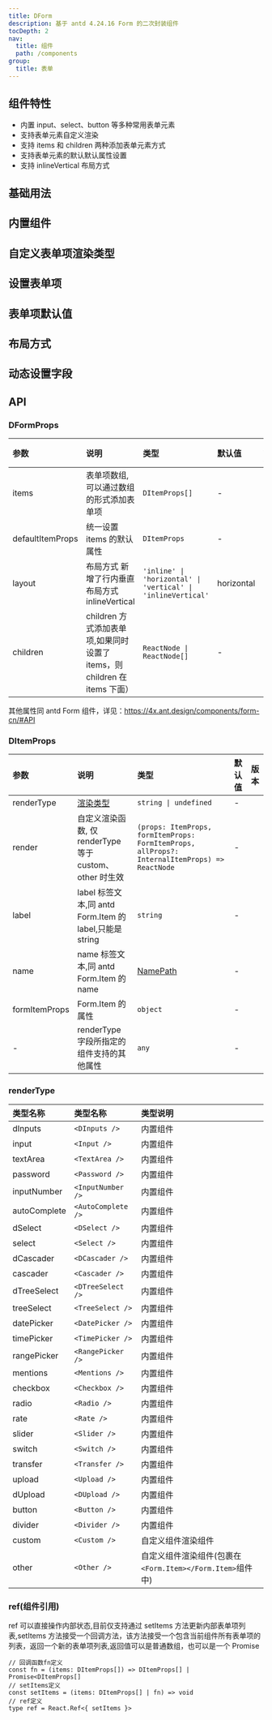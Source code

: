 ```yaml
---
title: DForm
description: 基于 antd 4.24.16 Form 的二次封装组件
tocDepth: 2
nav:
  title: 组件
  path: /components
group:
  title: 表单
---
```


## 组件特性

- 内置 input、select、button 等多种常用表单元素
- 支持表单元素自定义渲染
- 支持 items 和 children 两种添加表单元素方式
- 支持表单元素的默认默认属性设置
- 支持 inlineVertical 布局方式

## 基础用法

<code src="./demos/basicDemo.tsx" title="基础用法" description="通过items添加表单项"></code>

## 内置组件

<code src="./demos/internalRenderDemo.tsx" title="内置组件" description="renderType所支持的内置组件"></code>

## 自定义表单项渲染类型

<code src="./demos/customRenderDemo.tsx" title="自定义表单项渲染类型" description="通过 items 的 renderType 与 render 属性实现自定义渲染类型,renderType='other'时渲染结果会包含在 Form.Item中"></code>

## 设置表单项

<code src="./demos/columnsAndChildrenDemo.tsx" title="设置表单项" description="items与children都可以设置表单项,如果同时存在则children设置的表单项会排在前面"></code>

## 表单项默认值

<code src="./demos/defaultItemPropsDemo.tsx" title="表单项默认值" description="可以通过defaultItemProps统一设置表单项的默认值(只对items添加的表单项生效,且会被items中的同名属性值覆盖)" ></code>

## 布局方式

<code src="./demos/layoutDemo.tsx" title="布局方式" description="layout属性在原来的基础上新增了行内垂直布局方式inlineVertical"></code>

## 动态设置字段

<code src="./demos/dynamicItemsDemo.tsx" title="动态设置字段" description="通过ref属性配合useForm可以直接操作组件内部的表单项列表，而不用通过外部state手动管理"></code>

## API

### DFormProps

| 参数             | 说明                                                                      | 类型                                                         | 默认值     | 版本 |
| :--------------- | :------------------------------------------------------------------------ | :----------------------------------------------------------- | :--------- | :--- |
| items            | 表单项数组,可以通过数组的形式添加表单项                                   | `DItemProps[]`                                               | -          |      |
| defaultItemProps | 统一设置 items 的默认属性                                                 | `DItemProps`                                                 | -          |      |
| layout           | 布局方式 新增了行内垂直布局方式 inlineVertical                            | `'inline' \| 'horizontal' \| 'vertical' \| 'inlineVertical'` | horizontal |      |
| children         | children 方式添加表单项,如果同时设置了 items，则 children 在 items 下面） | `ReactNode \| ReactNode[]`                                   | -          |      |

其他属性同 antd Form 组件，详见：https://4x.ant.design/components/form-cn/#API

### DItemProps

| 参数          | 说明                                                    | 类型                                                                                          | 默认值 | 版本 |
| :------------ | :------------------------------------------------------ | :-------------------------------------------------------------------------------------------- | :----- | :--- |
| renderType    | [渲染类型](#render-type)                                | `string \| undefined`                                                                         | -      |      |
| render        | 自定义渲染函数, 仅 renderType 等于 custom、other 时生效 | `(props: ItemProps, formItemProps: FormItemProps, allProps?: InternalItemProps) => ReactNode` | -      |      |
| label         | label 标签文本,同 antd Form.Item 的 label,只能是 string | `string`                                                                                      | -      |      |
| name          | name 标签文本,同 antd Form.Item 的 name                 | [NamePath](https://4x.ant.design/components/form-cn/#NamePath)                                | -      |      |
| formItemProps | Form.Item 的属性                                        | `object`                                                                                      | -      |      |
| -             | renderType 字段所指定的组件支持的其他属性               | `any`                                                                                         | -      |      |

<div id="render-type"></div>

### renderType

| 类型名称     | 类型名称           | 类型说明                                                  |
| :----------- | :----------------- | :-------------------------------------------------------- |
| dInputs      | `<DInputs />`      | 内置组件                                                  |
| input        | `<Input />`        | 内置组件                                                  |
| textArea     | `<TextArea />`     | 内置组件                                                  |
| password     | `<Password />`     | 内置组件                                                  |
| inputNumber  | `<InputNumber />`  | 内置组件                                                  |
| autoComplete | `<AutoComplete />` | 内置组件                                                  |
| dSelect      | `<DSelect />`      | 内置组件                                                  |
| select       | `<Select />`       | 内置组件                                                  |
| dCascader    | `<DCascader />`    | 内置组件                                                  |
| cascader     | `<Cascader />`     | 内置组件                                                  |
| dTreeSelect  | `<DTreeSelect />`  | 内置组件                                                  |
| treeSelect   | `<TreeSelect />`   | 内置组件                                                  |
| datePicker   | `<DatePicker />`   | 内置组件                                                  |
| timePicker   | `<TimePicker />`   | 内置组件                                                  |
| rangePicker  | `<RangePicker />`  | 内置组件                                                  |
| mentions     | `<Mentions />`     | 内置组件                                                  |
| checkbox     | `<Checkbox />`     | 内置组件                                                  |
| radio        | `<Radio />`        | 内置组件                                                  |
| rate         | `<Rate />`         | 内置组件                                                  |
| slider       | `<Slider />`       | 内置组件                                                  |
| switch       | `<Switch />`       | 内置组件                                                  |
| transfer     | `<Transfer />`     | 内置组件                                                  |
| upload       | `<Upload />`       | 内置组件                                                  |
| dUpload      | `<DUpload />`      | 内置组件                                                  |
| button       | `<Button />`       | 内置组件                                                  |
| divider      | `<Divider />`      | 内置组件                                                  |
| custom       | `<Custom />`       | 自定义组件渲染组件                                        |
| other        | `<Other />`        | 自定义组件渲染组件(包裹在`<Form.Item></Form.Item>`组件中) |

### ref(组件引用)

ref 可以直接操作内部状态,目前仅支持通过 setItems 方法更新内部表单项列表,setItems 方法接受一个回调方法，该方法接受一个包含当前组件所有表单项的列表，返回一个新的表单项列表,返回值可以是普通数组，也可以是一个 Promise

```
// 回调函数fn定义
const fn = (items: DItemProps[]) => DItemProps[] | Promise<DItemProps[]
// setItems定义
const setItems = (items: DItemProps[] | fn) => void
// ref定义
type ref = React.Ref<{ setItems }>
```
